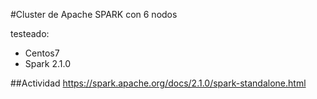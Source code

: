 #Cluster de Apache SPARK con 6 nodos

testeado:
- Centos7
- Spark 2.1.0


##Actividad
https://spark.apache.org/docs/2.1.0/spark-standalone.html
